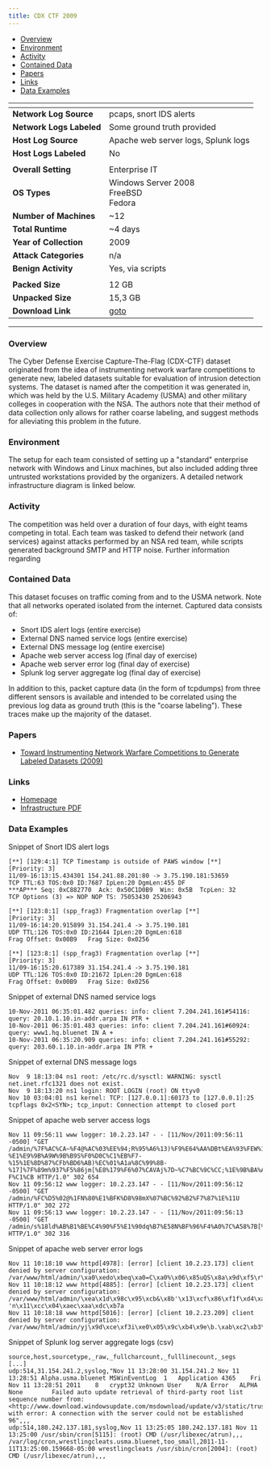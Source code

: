 ```yaml
---
title: CDX CTF 2009
---
```


- [Overview](#overview)
- [Environment](#environment)
- [Activity](#activity)
- [Contained Data](#contained-data)
- [Papers](#papers)
- [Links](#links)
- [Data Examples](#data-examples)

| <!-- -->                 | <!-- -->                                                                          |
|--------------------------|-----------------------------------------------------------------------------------|
| **Network Log Source**   | pcaps, snort IDS alerts                                                           |
| **Network Logs Labeled** | Some ground truth provided                                                        |
| **Host Log Source**      | Apache web server logs, Splunk logs                                               |
| **Host Logs Labeled**    | No                                                                                |
|                          |                                                                                   |
| **Overall Setting**      | Enterprise IT                                                                     |
| **OS Types**             | Windows Server 2008<br/>FreeBSD<br/>Fedora                                        |
| **Number of Machines**   | ~12                                                                               |
| **Total Runtime**        | ~4 days                                                                           |
| **Year of Collection**   | 2009                                                                              |
| **Attack Categories**    | n/a                                                                               |
| **Benign Activity**      | Yes, via scripts                                                                  |
|                          |                                                                                   |
| **Packed Size**          | 12 GB                                                                             |
| **Unpacked Size**        | 15,3 GB                                                                           |
| **Download Link**        | [goto](https://www.usma.edu/centers-and-research/cyber-research-center/data-sets) |

***

### Overview

The Cyber Defense Exercise Capture-The-Flag (CDX-CTF) dataset originated from the idea of instrumenting network warfare
competitions to generate new, labeled datasets suitable for evaluation of intrusion detection systems.
The dataset is named after the competition it was generated in, which was held by the U.S. Military Academy (USMA) and
other military colleges in cooperation with the NSA.
The authors note that their method of data collection only allows for rather coarse labeling, and suggest methods for
alleviating this problem in the future.

### Environment

The setup for each team consisted of setting up a "standard" enterprise network with Windows and Linux machines, but
also included adding three untrusted workstations provided by the organizers.
A detailed network infrastructure diagram is linked below.

### Activity

The competition was held over a duration of four days, with eight teams competing in total.
Each team was tasked to defend their network (and services) against attacks performed by an NSA red team, while scripts
generated background SMTP and HTTP noise.
Further information regarding

### Contained Data

This dataset focuses on traffic coming from and to the USMA network.
Note that all networks operated isolated from the internet.
Captured data consists of:

- Snort IDS alert logs (entire exercise)
- External DNS named service logs (entire exercise)
- External DNS message log (entire exercise)
- Apache web server access log (final day of exercise)
- Apache web server error log (final day of exercise)
- Splunk log server aggregate log (final day of exercise)

In addition to this, packet capture data (in the form of tcpdumps) from three different sensors is available and
intended to be correlated using the previous log data as ground truth (this is the "coarse labeling").
These traces make up the majority of the dataset.

### Papers

- [Toward Instrumenting Network Warfare Competitions to Generate Labeled Datasets (2009)](https://dl.acm.org/doi/10.5555/1855481.1855490)

### Links

- [Homepage](https://www.usma.edu/centers-and-research/cyber-research-center/data-sets)
- [Infrastructure PDF](https://www.usma.edu/sites/default/files/inline-images/centers_research/cyber_research_center/PDFs/CDX_2009_Network_USMA.pdf)

### Data Examples

Snippet of Snort IDS alert logs

```
[**] [129:4:1] TCP Timestamp is outside of PAWS window [**]
[Priority: 3] 
11/09-16:13:15.434301 154.241.88.201:80 -> 3.75.190.181:53659
TCP TTL:63 TOS:0x0 ID:7687 IpLen:20 DgmLen:455 DF
***AP*** Seq: 0xC882770  Ack: 0x50C1D0B9  Win: 0x5B  TcpLen: 32
TCP Options (3) => NOP NOP TS: 75053430 25206943 

[**] [123:8:1] (spp_frag3) Fragmentation overlap [**]
[Priority: 3] 
11/09-16:14:20.915899 31.154.241.4 -> 3.75.190.181
UDP TTL:126 TOS:0x0 ID:21644 IpLen:20 DgmLen:618
Frag Offset: 0x00B9   Frag Size: 0x0256

[**] [123:8:1] (spp_frag3) Fragmentation overlap [**]
[Priority: 3] 
11/09-16:15:20.617389 31.154.241.4 -> 3.75.190.181
UDP TTL:126 TOS:0x0 ID:21672 IpLen:20 DgmLen:618
Frag Offset: 0x00B9   Frag Size: 0x0256
```

Snippet of external DNS named service logs

```
10-Nov-2011 06:35:01.482 queries: info: client 7.204.241.161#54116: query: 20.10.1.10.in-addr.arpa IN PTR +
10-Nov-2011 06:35:01.483 queries: info: client 7.204.241.161#60924: query: www1.hq.bluenet IN A +
10-Nov-2011 06:35:20.909 queries: info: client 7.204.241.161#55292: query: 203.60.1.10.in-addr.arpa IN PTR +
```

Snippet of external DNS message logs

```
Nov  9 18:13:04 ns1 root: /etc/rc.d/sysctl: WARNING: sysctl net.inet.rfc1321 does not exist.
Nov  9 18:13:20 ns1 login: ROOT LOGIN (root) ON ttyv0
Nov 10 03:04:01 ns1 kernel: TCP: [127.0.0.1]:60173 to [127.0.0.1]:25 tcpflags 0x2<SYN>; tcp_input: Connection attempt to closed port
```

Snippet of apache web server access logs

```
Nov 11 09:56:11 www logger: 10.2.23.147 - - [11/Nov/2011:09:56:11 -0500] "GET /admin/%7F%AC%CA~%F4@%AC%03%EE%94;R%95%A6%13)%F9%E64%AA%DBt%EA%93%FEW%1F8%09%22?%E1%E9%9B%A9W%9B%B9S%F0%D0C%C1%EB%F7-%15%1E%8D%87%CFb%BD6%AB)%EC%01%A1a%8C%99%8B-%17]%7F%89m%937%F5%86jm[%E8%179%F6%07%CAVAj%7D~%C7%BC%9C%CC;%1E%9B%BA%A3%DCf%DC%0EZz(%EA%C0%C7%BF%C5%B9%03t%EE%CB%82%7FR,1%F5J%B3i%07j3S%82?F%C1%CB HTTP/1.0" 302 654
Nov 11 09:56:12 www logger: 10.2.23.147 - - [11/Nov/2011:09:56:12 -0500] "GET /admin/%FC%D5%02@%1FN%80%E1%BFK%D8%98mX%07%BC%92%B2%F7%87%1E%11U HTTP/1.0" 302 272
Nov 11 09:56:13 www logger: 10.2.23.147 - - [11/Nov/2011:09:56:13 -0500] "GET /admin/s%18ld%AB%B1%BE%C4%90%F5%E1%90dq%B7%E58N%BF%96%F4%A0%7C%A58%7B[%BAJ8%DE%F1%9E%5C%83*%AB%B4%D9%BC%CA HTTP/1.0" 302 316
```

Snippet of apache web server error logs

```
Nov 11 10:18:10 www httpd[4978]: [error] [client 10.2.23.173] client denied by server configuration: /var/www/html/admin/\xa0\xedo\xbeq\xa0=C\xa0%\x06\x85uQS\x8a\x9d\xf5\r\xeb\xf707WwD\x16]6wm\x89\xf4\xec"\xe4\xafgy&\xd2\xb2Mq\x88\xda\x19\x0f7\xb6\xd20N\n3t\xcc\x05\x84&P\x01\x8c\x8c%\xbc\x9e\xda\xefZ$*\x8b|\xc2
Nov 11 10:18:12 www httpd[4885]: [error] [client 10.2.23.173] client denied by server configuration: /var/www/html/admin/\xea\x1d\x98c\x95\xcb&\x8b'\x13\xcf\x86\xf1f\xd4\xa8\xf5\xba&\xc4\x89\x96\x95\x9f\x1c\x1c\r\x05\x0f\xa4\xb0S\x15<\xae\xf3\xeb\x9c\x85\n\xcb\xa0\x9b\x97\x93\x86\\\xb9K5\xf9\x9f\xc7\x1a\xff2El\xb3\xdeL\xac\x90\x03\xafc\xdb\x04\x0e\x80D\xa6\x8a\xcdn\x97\xf2\xfaj\xe8\xe8\x82e9\xf34\xd2\x19\xc0\xa0\xb2\xd1\xdc\xe2\xff\xbd\xd7\xd2\x7f\xe6\xf6*\x12A%\xb2\x04@\n\xc9y\xda\x15\x9e-'n\x11\xcc\x04\xaec\xaa\xdc\xb7a
Nov 11 10:18:18 www httpd[5016]: [error] [client 10.2.23.209] client denied by server configuration: /var/www/html/admin/yj\x9d\xce\xf3i\xe0\x05\x9c\xb4\x9e\b.\xab\xc2\xb3\xfa}\xf4\x12\x92\x82\x17\x98\xd1\x8a\xe8);\\\x85\xdb!y\xd2&n\xa7I\x8ft\x04F\xba!'\x94\x05\xdcHPt\xc6H!\xa9p\x8b`\xab\xef\xa2\xee\x816\xbd\x07\xc2\\8\xa2\xf1"\xccbe\xa4\xc2\x9fp4y\xc6\v\x82&\xcaT\x99\xddm\xcc.\xd4\x1d[\xa1roN\xb3P\xc8\xd3\x14\xcc\x91xU\x0f\x9b\xb42y\xe4\xee\xb23\r\n\xe26\xb7l6\x1c~\xb3\x1c\xde\x1d\xcc\xa8~\x07x\xa5&\x87\x93\b0\xd7\r\xc1\xd9\x0e\x0f\xfd\xc8
```

Snippet of Splunk log server aggregate logs (csv)

```
source,host,sourcetype,_raw,_fullcharcount,_fulllinecount,_segs
[...]
udp:514,31.154.241.2,syslog,"Nov 11 13:28:00 31.154.241.2 Nov 11 13:28:51 Alpha.usma.bluenet MSWinEventLog	1	Application	4365	Fri Nov 11 13:28:51 2011	8	crypt32	Unknown User	N/A	Error	ALPHA	None		Failed auto update retrieval of third-party root list sequence number from: <http://www.download.windowsupdate.com/msdownload/update/v3/static/trustedr/en/authrootseq.txt> with error: A connection with the server could not be established    	96",,,
udp:514,180.242.137.181,syslog,Nov 11 13:25:05 180.242.137.181 Nov 11 13:25:00 /usr/sbin/cron[5115]: (root) CMD (/usr/libexec/atrun),,,
/var/log/cron,wrestlingcleats.usma.bluenet,too_small,2011-11-11T13:25:00.159668-05:00 wrestlingcleats /usr/sbin/cron[2004]: (root) CMD (/usr/libexec/atrun),,,
```